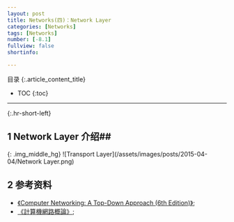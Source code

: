 ```yaml
---
layout: post
title: Networks(四)：Network Layer
categories: [Networks]
tags: [Networks]
number: [-8.1]
fullview: false
shortinfo:

---
```

目录
{:.article_content_title}


* TOC
{:toc}

---
{:.hr-short-left}


## 1 Network Layer 介绍##



{: .img_middle_hg}
![Transport Layer](/assets/images/posts/2015-04-04/Network Layer.png)

## 2 参考资料 ##

- [《Computer Networking: A Top-Down Approach (6th Edition)》](https://www.amazon.com/Computer-Networking-Top-Down-Approach-6th/dp/0132856204);
- [《計算機網路概論》](http://ocw.nthu.edu.tw/ocw/index.php?page=course&cid=13&);





